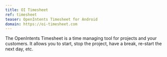 ```yaml
---
title: OI Timesheet
ref: timesheet
teaser: OpenIntents Timesheet for Android
domain: https://oi-timesheet.com
---
```

The OpenIntents Timesheet is a time managing tool for projects and your customers.
It allows you to start, stop the project, have a break, re-start the next day, etc. 
